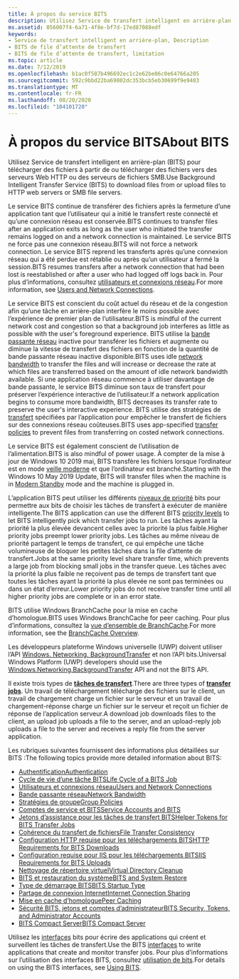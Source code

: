 ```yaml
---
title: À propos du service BITS
description: Utilisez Service de transfert intelligent en arrière-plan (BITS) pour transférer des fichiers de façon asynchrone entre un client et un serveur.
ms.assetid: 056007f4-6a71-4f8e-bf7d-17ed87088edf
keywords:
- Service de transfert intelligent en arrière-plan, Description
- BITS de file d’attente de transfert
- BITS de file d’attente de transfert, limitation
ms.topic: article
ms.date: 7/12/2019
ms.openlocfilehash: b1ac0f587b496692ec1c2e62be06c0e64766a205
ms.sourcegitcommit: 592c9bbd22ba69802dc353bcb5eb30699f9e9403
ms.translationtype: MT
ms.contentlocale: fr-FR
ms.lasthandoff: 08/20/2020
ms.locfileid: "104101720"
---
```

# <a name="about-bits"></a><span data-ttu-id="2d606-106">À propos du service BITS</span><span class="sxs-lookup"><span data-stu-id="2d606-106">About BITS</span></span>

<span data-ttu-id="2d606-107">Utilisez Service de transfert intelligent en arrière-plan (BITS) pour télécharger des fichiers à partir de ou télécharger des fichiers vers des serveurs Web HTTP ou des serveurs de fichiers SMB.</span><span class="sxs-lookup"><span data-stu-id="2d606-107">Use Background Intelligent Transfer Service (BITS) to download files from or upload files to HTTP web servers or SMB file servers.</span></span> 

<span data-ttu-id="2d606-108">Le service BITS continue de transférer des fichiers après la fermeture d’une application tant que l’utilisateur qui a initié le transfert reste connecté et qu’une connexion réseau est conservée.</span><span class="sxs-lookup"><span data-stu-id="2d606-108">BITS continues to transfer files after an application exits as long as the user who initiated the transfer remains logged on and a network connection is maintained.</span></span> <span data-ttu-id="2d606-109">Le service BITS ne force pas une connexion réseau.</span><span class="sxs-lookup"><span data-stu-id="2d606-109">BITS will not force a network connection.</span></span> <span data-ttu-id="2d606-110">Le service BITS reprend les transferts après qu’une connexion réseau qui a été perdue est rétablie ou après qu’un utilisateur a fermé la session.</span><span class="sxs-lookup"><span data-stu-id="2d606-110">BITS resumes transfers after a network connection that had been lost is reestablished or after a user who had logged off logs back in.</span></span> <span data-ttu-id="2d606-111">Pour plus d’informations, consultez [utilisateurs et connexions réseau](users-and-network-connections.md).</span><span class="sxs-lookup"><span data-stu-id="2d606-111">For more information, see [Users and Network Connections](users-and-network-connections.md).</span></span>

<span data-ttu-id="2d606-112">Le service BITS est conscient du coût actuel du réseau et de la congestion afin qu’une tâche en arrière-plan interfère le moins possible avec l’expérience de premier plan de l’utilisateur.</span><span class="sxs-lookup"><span data-stu-id="2d606-112">BITS is mindful of the current network cost and congestion so that a background job interferes as little as possible with the user's foreground experience.</span></span> <span data-ttu-id="2d606-113">BITS utilise la [bande passante réseau](network-bandwidth.md) inactive pour transférer les fichiers et augmente ou diminue la vitesse de transfert des fichiers en fonction de la quantité de bande passante réseau inactive disponible.</span><span class="sxs-lookup"><span data-stu-id="2d606-113">BITS uses idle [network bandwidth](network-bandwidth.md) to transfer the files and will increase or decrease the rate at which files are transferred based on the amount of idle network bandwidth available.</span></span> <span data-ttu-id="2d606-114">Si une application réseau commence à utiliser davantage de bande passante, le service BITS diminue son taux de transfert pour préserver l’expérience interactive de l’utilisateur.</span><span class="sxs-lookup"><span data-stu-id="2d606-114">If a network application begins to consume more bandwidth, BITS decreases its transfer rate to preserve the user's interactive experience.</span></span> <span data-ttu-id="2d606-115">BITS utilise des stratégies de [transfert](how-to-block-a-bits-job-from-downloading-over-an-expensive-connection.md) spécifiées par l’application pour empêcher le transfert de fichiers sur des connexions réseau coûteuses.</span><span class="sxs-lookup"><span data-stu-id="2d606-115">BITS uses app-specified [transfer policies](how-to-block-a-bits-job-from-downloading-over-an-expensive-connection.md) to prevent files from transferring on costed network connections.</span></span>

<span data-ttu-id="2d606-116">Le service BITS est également conscient de l’utilisation de l’alimentation.</span><span class="sxs-lookup"><span data-stu-id="2d606-116">BITS is also mindful of power usage.</span></span> <span data-ttu-id="2d606-117">À compter de la mise à jour de Windows 10 2019 mai, BITS transfère les fichiers lorsque l’ordinateur est en mode [veille moderne](/windows-hardware/design/device-experiences/modern-standby) et que l’ordinateur est branché.</span><span class="sxs-lookup"><span data-stu-id="2d606-117">Starting with the Windows 10 May 2019 Update, BITS will transfer files when the machine is in [Modern Standby](/windows-hardware/design/device-experiences/modern-standby) mode and the machine is plugged in.</span></span>

<span data-ttu-id="2d606-118">L’application BITS peut utiliser les différents [niveaux de priorité](/windows/desktop/api/Bits/ne-bits-bg_job_priority) bits pour permettre aux bits de choisir les tâches de transfert à exécuter de manière intelligente.</span><span class="sxs-lookup"><span data-stu-id="2d606-118">The BITS application can use the different BITS [priority levels](/windows/desktop/api/Bits/ne-bits-bg_job_priority) to let BITS intelligently pick which transfer jobs to run.</span></span> <span data-ttu-id="2d606-119">Les tâches ayant la priorité la plus élevée devancent celles avec la priorité la plus faible.</span><span class="sxs-lookup"><span data-stu-id="2d606-119">Higher priority jobs preempt lower priority jobs.</span></span> <span data-ttu-id="2d606-120">Les tâches au même niveau de priorité partagent le temps de transfert, ce qui empêche une tâche volumineuse de bloquer les petites tâches dans la file d’attente de transfert.</span><span class="sxs-lookup"><span data-stu-id="2d606-120">Jobs at the same priority level share transfer time, which prevents a large job from blocking small jobs in the transfer queue.</span></span> <span data-ttu-id="2d606-121">Les tâches avec la priorité la plus faible ne reçoivent pas de temps de transfert tant que toutes les tâches ayant la priorité la plus élevée ne sont pas terminées ou dans un état d’erreur.</span><span class="sxs-lookup"><span data-stu-id="2d606-121">Lower priority jobs do not receive transfer time until all higher priority jobs are complete or in an error state.</span></span>

<span data-ttu-id="2d606-122">BITS utilise Windows BranchCache pour la mise en cache d’homologue.</span><span class="sxs-lookup"><span data-stu-id="2d606-122">BITS uses Windows BranchCache for peer caching.</span></span> <span data-ttu-id="2d606-123">Pour plus d’informations, consultez la [vue d’ensemble de BranchCache](/previous-versions/windows/it-pro/windows-7/dd755969(v=ws.10)).</span><span class="sxs-lookup"><span data-stu-id="2d606-123">For more information, see the [BranchCache Overview](/previous-versions/windows/it-pro/windows-7/dd755969(v=ws.10)).</span></span>

<span data-ttu-id="2d606-124">Les développeurs plateforme Windows universelle (UWP) doivent utiliser l’API [Windows. Networking. BackgroundTransfer](/uwp/api/Windows.Networking.BackgroundTransfer) et non l’API bits.</span><span class="sxs-lookup"><span data-stu-id="2d606-124">Universal Windows Platform (UWP) developers should use the [Windows.Networking.BackgroundTransfer](/uwp/api/Windows.Networking.BackgroundTransfer) API and not the BITS API.</span></span>

<span data-ttu-id="2d606-125">Il existe trois types de [**tâches de transfert**](/windows/desktop/api/Bits/ne-bits-bg_job_type).</span><span class="sxs-lookup"><span data-stu-id="2d606-125">There are three types of [**transfer jobs**](/windows/desktop/api/Bits/ne-bits-bg_job_type).</span></span> <span data-ttu-id="2d606-126">Un travail de téléchargement télécharge des fichiers sur le client, un travail de chargement charge un fichier sur le serveur et un travail de chargement-réponse charge un fichier sur le serveur et reçoit un fichier de réponse de l’application serveur.</span><span class="sxs-lookup"><span data-stu-id="2d606-126">A download job downloads files to the client, an upload job uploads a file to the server, and an upload-reply job uploads a file to the server and receives a reply file from the server application.</span></span>

<span data-ttu-id="2d606-127">Les rubriques suivantes fournissent des informations plus détaillées sur BITS :</span><span class="sxs-lookup"><span data-stu-id="2d606-127">The following topics provide more detailed information about BITS:</span></span>

-   [<span data-ttu-id="2d606-128">Authentification</span><span class="sxs-lookup"><span data-stu-id="2d606-128">Authentication</span></span>](authentication.md)
-   [<span data-ttu-id="2d606-129">Cycle de vie d’une tâche BITS</span><span class="sxs-lookup"><span data-stu-id="2d606-129">Life Cycle of a BITS Job</span></span>](life-cycle-of-a-bits-job.md)
-   [<span data-ttu-id="2d606-130">Utilisateurs et connexions réseau</span><span class="sxs-lookup"><span data-stu-id="2d606-130">Users and Network Connections</span></span>](users-and-network-connections.md)
-   [<span data-ttu-id="2d606-131">Bande passante réseau</span><span class="sxs-lookup"><span data-stu-id="2d606-131">Network Bandwidth</span></span>](network-bandwidth.md)
-   [<span data-ttu-id="2d606-132">Stratégies de groupe</span><span class="sxs-lookup"><span data-stu-id="2d606-132">Group Policies</span></span>](group-policies.md)
-   [<span data-ttu-id="2d606-133">Comptes de service et BITS</span><span class="sxs-lookup"><span data-stu-id="2d606-133">Service Accounts and BITS</span></span>](service-accounts-and-bits.md)
-   [<span data-ttu-id="2d606-134">Jetons d’assistance pour les tâches de transfert BITS</span><span class="sxs-lookup"><span data-stu-id="2d606-134">Helper Tokens for BITS Transfer Jobs</span></span>](helper-tokens-for-bits-transfer-jobs.md)
-   [<span data-ttu-id="2d606-135">Cohérence du transfert de fichiers</span><span class="sxs-lookup"><span data-stu-id="2d606-135">File Transfer Consistency</span></span>](file-transfer-consistency.md)
-   [<span data-ttu-id="2d606-136">Configuration HTTP requise pour les téléchargements BITS</span><span class="sxs-lookup"><span data-stu-id="2d606-136">HTTP Requirements for BITS Downloads</span></span>](http-requirements-for-bits-downloads.md)
-   [<span data-ttu-id="2d606-137">Configuration requise pour IIS pour les téléchargements BITS</span><span class="sxs-lookup"><span data-stu-id="2d606-137">IIS Requirements for BITS Uploads</span></span>](iis-requirements-for-bits-uploads.md)
-   [<span data-ttu-id="2d606-138">Nettoyage de répertoire virtuel</span><span class="sxs-lookup"><span data-stu-id="2d606-138">Virtual Directory Cleanup</span></span>](virtual-directory-cleanup.md)
-   [<span data-ttu-id="2d606-139">BITS et restauration du système</span><span class="sxs-lookup"><span data-stu-id="2d606-139">BITS and System Restore</span></span>](bits-and-system-restore.md)
-   [<span data-ttu-id="2d606-140">Type de démarrage BITS</span><span class="sxs-lookup"><span data-stu-id="2d606-140">BITS Startup Type</span></span>](bits-startup-type.md)
-   [<span data-ttu-id="2d606-141">Partage de connexion Internet</span><span class="sxs-lookup"><span data-stu-id="2d606-141">Internet Connection Sharing</span></span>](internet-connection-sharing.md)
-   [<span data-ttu-id="2d606-142">Mise en cache d’homologue</span><span class="sxs-lookup"><span data-stu-id="2d606-142">Peer Caching</span></span>](peer-caching.md)
-   [<span data-ttu-id="2d606-143">Sécurité BITS, jetons et comptes d’administrateur</span><span class="sxs-lookup"><span data-stu-id="2d606-143">BITS Security, Tokens, and Administrator Accounts</span></span>](user-account-control-and-bits.md)
-   [<span data-ttu-id="2d606-144">BITS Compact Server</span><span class="sxs-lookup"><span data-stu-id="2d606-144">BITS Compact Server</span></span>](bits-compact-server.md)

<span data-ttu-id="2d606-145">Utilisez les [interfaces](bits-interfaces.md) bits pour écrire des applications qui créent et surveillent les tâches de transfert.</span><span class="sxs-lookup"><span data-stu-id="2d606-145">Use the BITS [interfaces](bits-interfaces.md) to write applications that create and monitor transfer jobs.</span></span> <span data-ttu-id="2d606-146">Pour plus d’informations sur l’utilisation des interfaces BITS, consultez [utilisation de bits](using-bits.md).</span><span class="sxs-lookup"><span data-stu-id="2d606-146">For details on using the BITS interfaces, see [Using BITS](using-bits.md).</span></span>